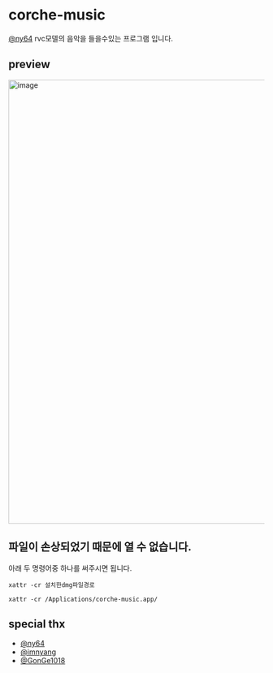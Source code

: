# corche-music
[@ny64](https://github.com/ny0510) rvc모델의 음악을 들을수있는 프로그램 입니다.

## preview
<img width="875" alt="image" src="https://github.com/rudel-dev/corche-music/assets/86705803/410762b0-440f-43be-8483-41f2dfd0a985">


## 파일이 손상되었기 때문에 열 수 없습니다.
아래 두 명령어중 하나를 써주시면 됩니다. <br/>
```
xattr -cr 설치한dmg파일경로
```
```
xattr -cr /Applications/corche-music.app/
```

## special thx
- [@ny64](https://github.com/ny0510)
- [@imnyang](https://github.com/imnyang)
- [@GonGe1018](https://github.com/GonGe1018)
